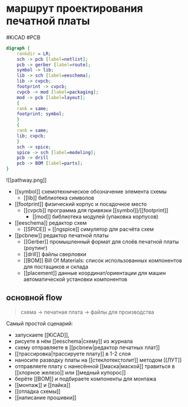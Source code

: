 # маршрут проектирования печатной платы
#KiCAD #PCB

```dot
digraph {
    rankdir = LR;
    sch -> pcb [label=netlist];
    pcb -> gerber [label=route];
    symbol -> lib;
    lib -> sch [label=eeschema];
    lib -> cvpcb;
    footprint -> cvpcb;
    cvpcb -> mod [label=packaging];
    mod -> pcb [label=layout];
    {
    rank = same;
    footprint; symbol;
    }
    {
    rank = same;
    lib; cvpcb;
    }
    sch -> spice;
    spice -> sch [label=modeling];
    pcb -> drill
    pcb -> BOM [label=parts];
}
```

![[pathway.png]]

- [[symbol]] схемотехническое обозначение элемента схемы
	- [[lib]] библиотека символов
- [[footprint]] физический корпус и посадочное место
	- [[cvpcb]] программа для привязки [[symbol]]/[[footprint]] 
		- [[mod]] библиотека модулей (упаковка корпусов)
- [[eeschema]] редактор схем
	- [[SPICE]] = [[ngspice]] симулятор для расчёта схем
- [[pcbnew]] редактор печатной платы
	- [[Gerber]] промышленный формат для слоёв печатной платы (роутинг)
	- [[drill]] файлы сверловки
	- [[BOM]] Bill Of Materials: список использованных компонентов для постащиков и склада
	- [[placement]] данные координат/ориентации для машин автоматической установки компонентов

## основной flow

> схема -> печатная плата -> файлы для производства

Самый простой сценарий: 
- запускаете [[KiCAD]], 
- рисуете в нём [[eeschema|схему]] из журнала
- схему отправляете в [[pcbnew|редактор печатных плат]]
- [[трассировка|трассируете плату]] в 1-2 слоя
- наносите разводку платы на [[стеклотекстолит]] методом [[ЛУТ]]
- отправляете плату с нанесённой [[маска|маской]] травиться в [[хлорное железо]] или [[медный купорос]]
- берёте [[BOM]] и подбираете компоненты для монтажа
- [[монтаж]] и [[пайка]]
- [[отладка схемы]]
- [[написание прошивки]]
